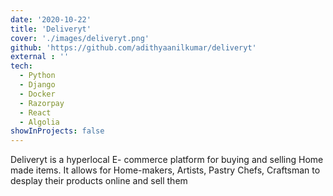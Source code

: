 ```yaml
---
date: '2020-10-22'
title: 'Deliveryt'
cover: './images/deliveryt.png'
github: 'https://github.com/adithyaanilkumar/deliveryt'
external : ''
tech:
  - Python
  - Django
  - Docker
  - Razorpay
  - React
  - Algolia
showInProjects: false
---
```

Deliveryt is a hyperlocal E- commerce platform for buying and selling Home made items. It allows for Home-makers, Artists, Pastry Chefs, Craftsman to desplay their products online and sell them